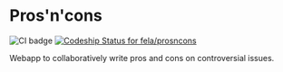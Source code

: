 Pros'n'cons
===========

![CI badge](https://circleci.com/gh/fela/prosncons.png)
[ ![Codeship Status for fela/prosncons](https://www.codeship.io/projects/00510040-2a16-0132-516a-4a00156bbeba/status)](https://www.codeship.io/projects/38159)

Webapp to collaboratively write pros and cons on controversial issues.